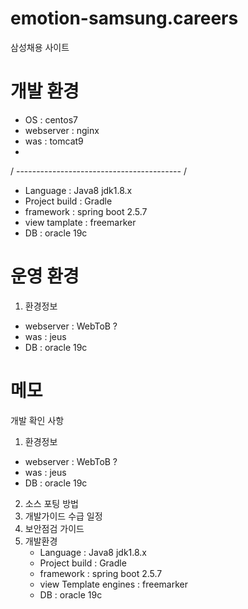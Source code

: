 # emotion-samsung.careers
삼성채용 사이트

# 개발 환경
 - OS : centos7
 - webserver : nginx
 - was : tomcat9
 - 
  / ----------------------------------------- /
 - Language : Java8 jdk1.8.x
 - Project build : Gradle
 - framework : spring boot 2.5.7
 - view tamplate : freemarker
 - DB : oracle 19c

# 운영 환경
1. 환경정보
- webserver : WebToB ?
- was : jeus
- DB : oracle 19c  

# 메모


개발 확인 사항
1. 환경정보
- webserver : WebToB ?
- was : jeus
- DB : oracle 19c
2. 소스 포팅 방법
3. 개발가이드 수급 일정
4. 보안점검 가이드
5. 개발환경
   - Language : Java8 jdk1.8.x
   - Project build : Gradle
   - framework : spring boot 2.5.7
   - view Template engines : freemarker
   - DB : oracle 19c